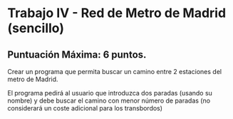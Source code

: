 # Trabajo IV - Red de Metro de Madrid (sencillo)
## Puntuación Máxima: 6 puntos.

Crear un programa que permita buscar un camino entre 2 estaciones del metro de Madrid.

El programa pedirá al usuario que introduzca dos paradas (usando su nombre) y debe buscar el camino con menor número de paradas (no considerará un coste adicional para los transbordos)

